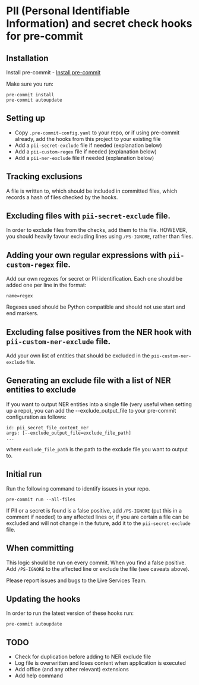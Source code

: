 # PII (Personal Identifiable Information) and secret check hooks for pre-commit

## Installation
Install pre-commit - [Install pre-commit](https://pre-commit.com/#install)

Make sure you run:

    pre-commit install
    pre-commit autoupdate

## Setting up
 * Copy `.pre-commit-config.yaml` to your repo, or if using pre-commit already, add the hooks from this project to your existing file
 * Add a `pii-secret-exclude` file if needed (explanation below)
 * Add a `pii-custom-regex` file if needed (explanation below)
 * Add a `pii-ner-exclude` file if needed (explanation below)

## Tracking exclusions
A file is written to, which should be included in committed files, which records a hash of
files checked by the hooks.
 
## Excluding files with `pii-secret-exclude` file.
In order to exclude files from the checks, add them to this file. HOWEVER, you should 
heavily favour excluding lines using `/PS-IGNORE`, rather than files.

## Adding your own regular expressions with `pii-custom-regex` file.
Add our own regexes for secret or PII identification. Each one should be added one per line in the format:

    name=regex

Regexes used should be Python compatible and should not use start and end markers.

## Excluding false positives from the NER hook with `pii-custom-ner-exclude` file.
Add your own list of entities that should be excluded in the
`pii-custom-ner-exclude` file.

## Generating an exclude file with a list of NER entities to exclude
If you want to output NER entities into a single file (very useful when setting up a repo), you can 
add the --exclude_output_file to your pre-commit configuration as follows:

    id: pii_secret_file_content_ner
    args: [--exclude_output_file=exclude_file_path]
    ...

where `exclude_file_path` is the path to the exclude file you want to output to.

## Initial run
Run the following command to identify issues in your repo.

    pre-commit run --all-files

If PII or a secret is found is a false positive, add `/PS-IGNORE` (put this in a 
comment if needed) to any affected lines or, if you are certain a file can be 
excluded and will not change in the future, add it to the `pii-secret-exclude` file.

## When committing
This logic should be run on every commit. When you find a false positive. Add 
`/PS-IGNORE` to the affected line or exclude the file (see caveats above).

Please report issues and bugs to the Live Services Team.

## Updating the hooks
In order to run the latest version of these hooks run:

    pre-commit autoupdate

## TODO
 * Check for duplication before adding to NER exclude file
 * Log file is overwritten and loses content when application is executed
 * Add office (and any other relevant) extensions
 * Add help command
